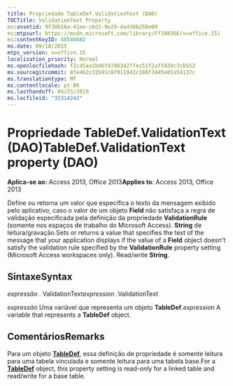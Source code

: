```yaml
---
title: Propriedade TableDef.ValidationText (DAO)
TOCTitle: ValidationText Property
ms:assetid: 9f38616a-41ee-cbd1-9e29-da436b258e08
ms:mtpsurl: https://msdn.microsoft.com/library/Ff198366(v=office.15)
ms:contentKeyID: 48546682
ms.date: 09/18/2015
mtps_version: v=office.15
localization_priority: Normal
ms.openlocfilehash: f2c45aa1bd6f470b342ffec51f2affd39c7cb552
ms.sourcegitcommit: 8fe462c32b91c87911942c188f3445e85a54137c
ms.translationtype: MT
ms.contentlocale: pt-BR
ms.lasthandoff: 04/23/2019
ms.locfileid: "32314242"
---
```

# <a name="tabledefvalidationtext-property-dao"></a><span data-ttu-id="9cb78-102">Propriedade TableDef.ValidationText (DAO)</span><span class="sxs-lookup"><span data-stu-id="9cb78-102">TableDef.ValidationText property (DAO)</span></span>


<span data-ttu-id="9cb78-103">**Aplica-se ao:** Access 2013, Office 2013</span><span class="sxs-lookup"><span data-stu-id="9cb78-103">**Applies to**: Access 2013, Office 2013</span></span>

<span data-ttu-id="9cb78-p101">Define ou retorna um valor que especifica o texto da mensagem exibido pelo aplicativo, caso o valor de um objeto **Field** não satisfaça a regra de validação especificada pela definição da propriedade **ValidationRule** (somente nos espaços de trabalho do Microsoft Access). **String** de leitura/gravação.</span><span class="sxs-lookup"><span data-stu-id="9cb78-p101">Sets or returns a value that specifies the text of the message that your application displays if the value of a **Field** object doesn't satisfy the validation rule specified by the **ValidationRule** property setting (Microsoft Access workspaces only). Read/write **String**.</span></span>

## <a name="syntax"></a><span data-ttu-id="9cb78-106">Sintaxe</span><span class="sxs-lookup"><span data-stu-id="9cb78-106">Syntax</span></span>

<span data-ttu-id="9cb78-107">*expressão* . ValidationText</span><span class="sxs-lookup"><span data-stu-id="9cb78-107">*expression* .ValidationText</span></span>

<span data-ttu-id="9cb78-108">*expressão* Uma variável que representa um objeto **TableDef**.</span><span class="sxs-lookup"><span data-stu-id="9cb78-108">*expression* A variable that represents a **TableDef** object.</span></span>

## <a name="remarks"></a><span data-ttu-id="9cb78-109">Comentários</span><span class="sxs-lookup"><span data-stu-id="9cb78-109">Remarks</span></span>

<span data-ttu-id="9cb78-110">Para um objeto **[TableDef](tabledef-object-dao.md)**, essa definição de propriedade é somente leitura para uma tabela vinculada e somente leitura para uma tabela base.</span><span class="sxs-lookup"><span data-stu-id="9cb78-110">For a **[TableDef](tabledef-object-dao.md)** object, this property setting is read-only for a linked table and read/write for a base table.</span></span>

